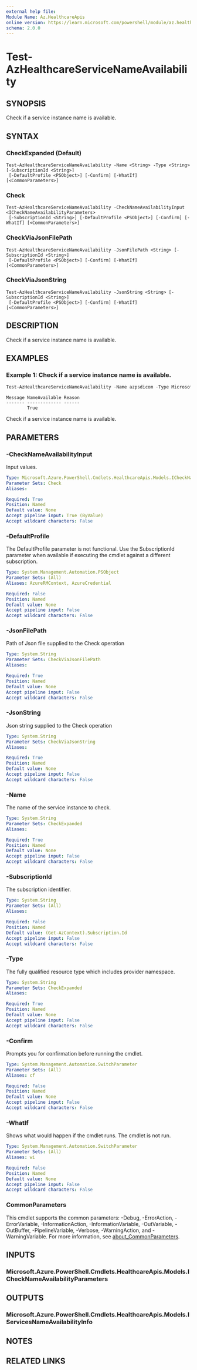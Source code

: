 ```yaml
---
external help file:
Module Name: Az.HealthcareApis
online version: https://learn.microsoft.com/powershell/module/az.healthcareapis/test-azhealthcareservicenameavailability
schema: 2.0.0
---
```


# Test-AzHealthcareServiceNameAvailability

## SYNOPSIS
Check if a service instance name is available.

## SYNTAX

### CheckExpanded (Default)
```
Test-AzHealthcareServiceNameAvailability -Name <String> -Type <String> [-SubscriptionId <String>]
 [-DefaultProfile <PSObject>] [-Confirm] [-WhatIf] [<CommonParameters>]
```

### Check
```
Test-AzHealthcareServiceNameAvailability -CheckNameAvailabilityInput <ICheckNameAvailabilityParameters>
 [-SubscriptionId <String>] [-DefaultProfile <PSObject>] [-Confirm] [-WhatIf] [<CommonParameters>]
```

### CheckViaJsonFilePath
```
Test-AzHealthcareServiceNameAvailability -JsonFilePath <String> [-SubscriptionId <String>]
 [-DefaultProfile <PSObject>] [-Confirm] [-WhatIf] [<CommonParameters>]
```

### CheckViaJsonString
```
Test-AzHealthcareServiceNameAvailability -JsonString <String> [-SubscriptionId <String>]
 [-DefaultProfile <PSObject>] [-Confirm] [-WhatIf] [<CommonParameters>]
```

## DESCRIPTION
Check if a service instance name is available.

## EXAMPLES

### Example 1: Check if a service instance name is available.
```powershell
Test-AzHealthcareServiceNameAvailability -Name azpsdicom -Type Microsoft.HealthcareApis/services
```

```output
Message NameAvailable Reason
------- ------------- ------
        True
```

Check if a service instance name is available.

## PARAMETERS

### -CheckNameAvailabilityInput
Input values.

```yaml
Type: Microsoft.Azure.PowerShell.Cmdlets.HealthcareApis.Models.ICheckNameAvailabilityParameters
Parameter Sets: Check
Aliases:

Required: True
Position: Named
Default value: None
Accept pipeline input: True (ByValue)
Accept wildcard characters: False
```

### -DefaultProfile
The DefaultProfile parameter is not functional.
Use the SubscriptionId parameter when available if executing the cmdlet against a different subscription.

```yaml
Type: System.Management.Automation.PSObject
Parameter Sets: (All)
Aliases: AzureRMContext, AzureCredential

Required: False
Position: Named
Default value: None
Accept pipeline input: False
Accept wildcard characters: False
```

### -JsonFilePath
Path of Json file supplied to the Check operation

```yaml
Type: System.String
Parameter Sets: CheckViaJsonFilePath
Aliases:

Required: True
Position: Named
Default value: None
Accept pipeline input: False
Accept wildcard characters: False
```

### -JsonString
Json string supplied to the Check operation

```yaml
Type: System.String
Parameter Sets: CheckViaJsonString
Aliases:

Required: True
Position: Named
Default value: None
Accept pipeline input: False
Accept wildcard characters: False
```

### -Name
The name of the service instance to check.

```yaml
Type: System.String
Parameter Sets: CheckExpanded
Aliases:

Required: True
Position: Named
Default value: None
Accept pipeline input: False
Accept wildcard characters: False
```

### -SubscriptionId
The subscription identifier.

```yaml
Type: System.String
Parameter Sets: (All)
Aliases:

Required: False
Position: Named
Default value: (Get-AzContext).Subscription.Id
Accept pipeline input: False
Accept wildcard characters: False
```

### -Type
The fully qualified resource type which includes provider namespace.

```yaml
Type: System.String
Parameter Sets: CheckExpanded
Aliases:

Required: True
Position: Named
Default value: None
Accept pipeline input: False
Accept wildcard characters: False
```

### -Confirm
Prompts you for confirmation before running the cmdlet.

```yaml
Type: System.Management.Automation.SwitchParameter
Parameter Sets: (All)
Aliases: cf

Required: False
Position: Named
Default value: None
Accept pipeline input: False
Accept wildcard characters: False
```

### -WhatIf
Shows what would happen if the cmdlet runs.
The cmdlet is not run.

```yaml
Type: System.Management.Automation.SwitchParameter
Parameter Sets: (All)
Aliases: wi

Required: False
Position: Named
Default value: None
Accept pipeline input: False
Accept wildcard characters: False
```

### CommonParameters
This cmdlet supports the common parameters: -Debug, -ErrorAction, -ErrorVariable, -InformationAction, -InformationVariable, -OutVariable, -OutBuffer, -PipelineVariable, -Verbose, -WarningAction, and -WarningVariable. For more information, see [about_CommonParameters](http://go.microsoft.com/fwlink/?LinkID=113216).

## INPUTS

### Microsoft.Azure.PowerShell.Cmdlets.HealthcareApis.Models.ICheckNameAvailabilityParameters

## OUTPUTS

### Microsoft.Azure.PowerShell.Cmdlets.HealthcareApis.Models.IServicesNameAvailabilityInfo

## NOTES

## RELATED LINKS

